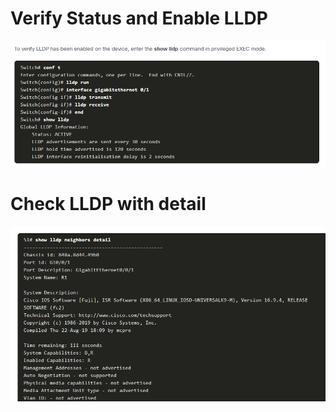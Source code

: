# Verify Status and Enable LLDP
![](../Imagens/Pasted%20image%2020240611102643.png)

# Check LLDP with detail

![](../Imagens/Pasted%20image%2020240611102743.png)
